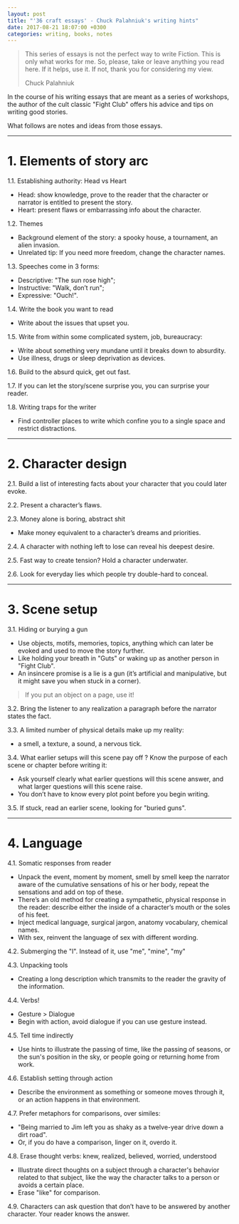 ```yaml
---
layout: post
title: "'36 craft essays' - Chuck Palahniuk's writing hints"
date: 2017-08-21 18:07:00 +0300
categories: writing, books, notes
---
```


> This series of essays is not the perfect way to write Fiction. This is only what works for me. So, please, take or leave anything you read here. If it helps, use it. If not, thank you for considering my view.
>
> Chuck Palahniuk


In the course of his writing essays that are meant as a series of workshops, the author of the cult classic "Fight Club" offers his advice and tips on writing good stories.

What follows are notes and ideas from those essays.

___
# 1. Elements of story arc

1.1. Establishing authority: Head vs Heart
- Head: show knowledge, prove to the reader that the character or narrator is entitled to present the story.
- Heart: present flaws or embarrassing info about the character.

1.2. Themes
- Background element of the story: a spooky house, a tournament, an alien invasion.
- Unrelated tip: If you need more freedom, change the character names.

1.3. Speeches come in 3 forms:
-	Descriptive: "The sun rose high";
- Instructive: "Walk, don’t run";
- Expressive: "Ouch!".

1.4. Write the book you want to read
- Write about the issues that upset you.

1.5. Write from within some complicated system, job, bureaucracy:
- Write about something very mundane until it breaks down to absurdity.
-	Use illness, drugs or sleep deprivation as devices.

1.6. Build to the absurd quick, get out fast.

1.7. If you can let the story/scene surprise you, you can surprise your reader.

1.8. Writing traps for the writer
- Find controller places to write which confine you to a single space and restrict distractions.

___
# 2. Character design

2.1. Build a list of interesting facts about your character that you could later evoke.

2.2. Present a character’s flaws.

2.3. Money alone is boring, abstract shit
- Make money equivalent to a character’s dreams and priorities.

2.4. A character with nothing left to lose can reveal his deepest desire.

2.5. Fast way to create tension? Hold a character underwater.

2.6. Look for everyday lies which people try double-hard to conceal.

___
# 3. Scene setup

3.1. Hiding or burying a gun
- Use objects, motifs, memories, topics, anything which can later be evoked and used to move the story further.
- Like holding your breath in "Guts" or waking up as another person in "Fight Club".
- An insincere promise is a lie is a gun (it’s artificial and manipulative, but it might save you when stuck in a corner).

> If you put an object on a page, use it!

3.2. Bring the listener to any realization a paragraph before the narrator states the fact.

3.3. A limited number of physical details make up my reality:

- a smell, a texture, a sound, a nervous tick.

3.4. What earlier setups will this scene pay off ?	Know the purpose of each scene or chapter before writing it:
 - Ask yourself clearly what earlier questions will this scene answer, and what larger questions will this scene raise.
 - You don’t have to know every plot point before you begin writing.

3.5. If stuck, read an earlier scene, looking for "buried guns".

___
# 4. Language

4.1. Somatic responses from reader
 - Unpack the event, moment by moment, smell by smell	keep the narrator aware of the cumulative sensations of his or her body, repeat the sensations and add on top of these.
 - There’s an old method for creating a sympathetic, physical response in the reader: describe either the inside of a character’s mouth or the soles of his feet.
 - Inject medical language, surgical jargon, anatomy vocabulary, chemical names.		
 - With sex, reinvent the language of sex with different wording.		

4.2. Submerging the "I". Instead of it, use "me", "mine", "my"

4.3. Unpacking tools
- Creating a long description which transmits to the reader the gravity of the information.

4.4. Verbs!
- Gesture > Dialogue
- Begin with action,	avoid dialogue if you can use gesture instead.

4.5. Tell time indirectly
- Use hints to illustrate the passing of time, like the passing of seasons, or the sun's position in the sky, or people going or returning home from work.

4.6. Establish setting through action
- Describe the environment as something or someone moves through it, or an action happens in that environment.

4.7. Prefer metaphors for comparisons, over similes:
- "Being married to Jim left you as shaky as a twelve-year drive down a dirt road".
- Or, if you do have a comparison, linger on it, overdo it.

4.8. Erase thought verbs: knew, realized, believed, worried, understood
- Illustrate direct thoughts on a subject through a character's behavior related to that subject, like the way the character talks to a person or avoids a certain place.
- Erase "like" for comparison.

4.9. Characters can ask question that don’t have to be answered by another character. Your reader knows the answer.
